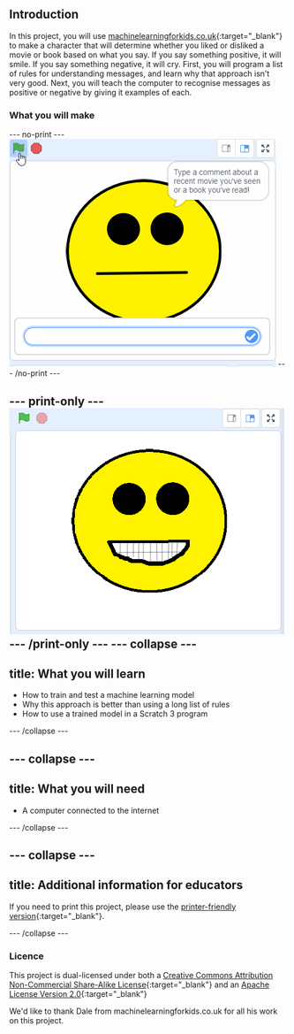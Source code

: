 ## Introduction

In this project, you will use [machinelearningforkids.co.uk](machinelearningforkids.co.uk){:target="_blank"} to make a character that will determine whether you liked or disliked a movie or book based on what you say. If you say something positive, it will smile. If you say something negative, it will cry. First, you will program a list of rules for understanding messages, and learn why that approach isn’t very good. Next, you will teach the computer to recognise messages as positive or negative by giving it examples of each.

### What you will make
--- no-print --- ![Complete project](images/did-you-like-it.gif) --- /no-print ---

--- print-only --- ![Complete project](images/output-happy.png) --- /print-only --- --- collapse ---
---
title: What you will learn
---

+ How to train and test a machine learning model
+ Why this approach is better than using a long list of rules
+ How to use a trained model in a Scratch 3 program

--- /collapse ---

--- collapse ---
---
title: What you will need
---

+ A computer connected to the internet

--- /collapse ---

--- collapse ---
---
title: Additional information for educators
---

If you need to print this project, please use the [printer-friendly version](https://projects.raspberrypi.org/en/projects/did-you-like-it/print){:target="_blank"}.

--- /collapse ---

### Licence

This project is dual-licensed under both a [Creative Commons Attribution Non-Commercial Share-Alike License](http://creativecommons.org/licenses/by-nc-sa/4.0/){:target="_blank"} and an [Apache License Version 2.0](http://www.apache.org/licenses/LICENSE-2.0){:target="_blank"}

We'd like to thank Dale from machinelearningforkids.co.uk for all his work on this project.